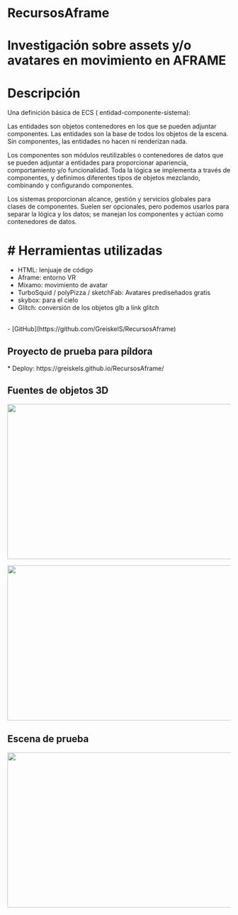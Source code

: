 # RecursosAframe

<h1> Investigación sobre assets y/o avatares en movimiento en AFRAME </h1>

 <h1>Descripción</h1>

<p> Una definición básica de ECS ( entidad-componente-sistema):

Las entidades son objetos contenedores en los que se pueden adjuntar componentes. Las entidades son la base de todos los objetos de la escena. Sin componentes, las entidades no hacen ni renderizan nada.

Los componentes son módulos reutilizables o contenedores de datos que se pueden adjuntar a entidades para proporcionar apariencia, comportamiento y/o funcionalidad. Toda la lógica se implementa a través de componentes, y definimos diferentes tipos de objetos mezclando, combinando y configurando componentes.

Los sistemas proporcionan alcance, gestión y servicios globales para clases de componentes. Suelen ser opcionales, pero podemos usarlos para separar la lógica y los datos; se manejan los componentes y actúan como contenedores de datos.

</p>

<h1># Herramientas utilizadas</h1>

- HTML: lenjuaje de código
- Aframe: entorno VR
- Mixamo: movimiento de avatar
- TurboSquid / polyPizza / sketchFab: Avatares prediseñados gratis
- skybox: para el cielo 
- Glitch: conversión de los objetos glb a link glitch
  
<br>
 - [GitHub](https://github.com/GreiskelS/RecursosAframe)
 <br>

<h2> Proyecto de prueba para píldora </h2>
* Deploy: https://greiskels.github.io/RecursosAframe/

## Fuentes de objetos 3D

<p align="center"> 
  <img src="https://cdn.glitch.global/e161980a-45ab-44ce-bc00-987e99c595c5/1.png?v=1704390549491" width="600" height="350">
</p>
<p align="center"> 
  <img src="https://cdn.glitch.global/e161980a-45ab-44ce-bc00-987e99c595c5/2.png?v=1704390554443" width="600" height="350">
</p>

## Escena de prueba

<p align="center"> 
  <img src="https://cdn.glitch.global/e161980a-45ab-44ce-bc00-987e99c595c5/ejemploescena.png?v=1704390015382" width="600" height="350">
</p>

